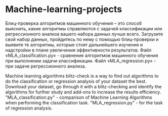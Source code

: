 # Machine-learning-projects

Блиц-проверка алгоритмов машинного обучения – это способ выяснить, какие алгоритмы справляются с задачей классификации или регрессионного анализа вашего набора данных лучше всего. Загрузите свой набор данных, пройдитесь по нему с помощью блиц-проверки и выявите те алгоритмы, которые стоят дальнейшего изучения и надстройки в плане увеличения эффективности результатов.
Файл «MLA_classification.py» - сравнение алгоритмов машинного обучения при выполнении задачи классификации.
Файл «MLA_regression.py» - при задаче регрессионного анализа.

Machine learning algorithms blitz-check is a way to find out algorithms to do the classification or regression analysis of your dataset the best. Download your dataset, go through it with a blitz-checking and identify the algorithms for further study and add-ons to increase the results efficiency.
"MLA_classification.py" - comparison of Machine Learning Algorithms when performing the classification task.
"MLA_regression.py" - for the task of regression analysis.
